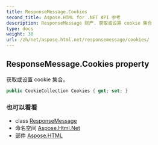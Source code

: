 ```yaml
---
title: ResponseMessage.Cookies
second_title: Aspose.HTML for .NET API 参考
description: ResponseMessage 财产. 获取或设置 cookie 集合
type: docs
weight: 30
url: /zh/net/aspose.html.net/responsemessage/cookies/
---
```

## ResponseMessage.Cookies property

获取或设置 cookie 集合。

```csharp
public CookieCollection Cookies { get; set; }
```

### 也可以看看

* class [ResponseMessage](../)
* 命名空间 [Aspose.Html.Net](../../responsemessage/)
* 部件 [Aspose.HTML](../../../)



